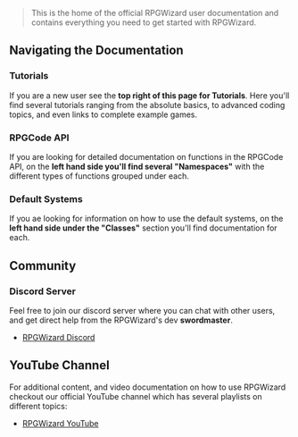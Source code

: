 > This is the home of the official RPGWizard user documentation and contains
> everything you need to get started with RPGWizard.

## Navigating the Documentation

### Tutorials
If you are a new user see the **top right of this page for Tutorials**. Here
you'll find several tutorials ranging from the absolute basics, to advanced
coding topics, and even links to complete example games.

### RPGCode API
If you are looking for detailed documentation on functions in the RPGCode API,
on the **left hand side you'll find several "Namespaces"** with the different types
of functions grouped under each.

### Default Systems
If you ae looking for information on how to use the default systems, on the **left
hand side under the "Classes"** section you'll find documentation for each.

## Community

### Discord Server
Feel free to join our discord server where you can chat with other users, and
get direct help from the RPGWizard's dev **swordmaster**.

* [RPGWizard Discord](https://discord.gg/tFfngEv)

## YouTube Channel
For additional content, and video documentation on how to use RPGWizard checkout
our official YouTube channel which has several playlists on different topics:

* [RPGWizard YouTube](https://www.youtube.com/channel/UCmu0wCrVtiN6A6-Z_AL5JMA/playlists)
